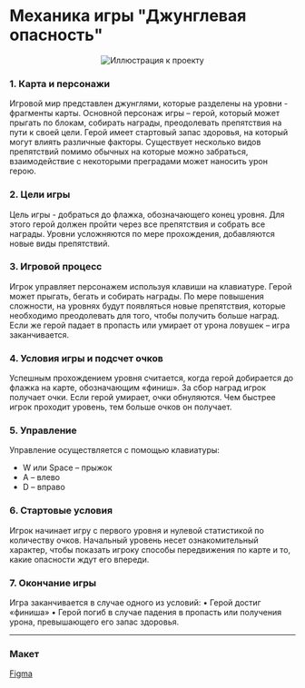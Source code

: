 # Механика игры "Джунглевая опасность"

<p align="center">
  <img src="https://www.dropbox.com/s/39avm7f97ig6m7o/GIF4.gif?raw=1" alt="Иллюстрация к проекту">
</p> 

### 1. Карта и персонажи
Игровой мир представлен джунглями, которые разделены на уровни - фрагменты карты. Основной персонаж игры – герой, который может прыгать по блокам, собирать награды, преодолевать препятствия на пути к своей цели. Герой имеет стартовый запас здоровья, на который могут влиять различные факторы.
Существует несколько видов препятствий помимо обычных на которые можно забраться, взаимодействие с некоторыми преградами может наносить урон герою.

### 2. Цели игры
Цель игры - добраться до флажка, обозначающего конец уровня. Для этого герой должен пройти через все препятствия и собрать все награды. Уровни усложняются по мере прохождения, добавляются новые виды препятствий.

### 3. Игровой процесс
Игрок управляет персонажем используя клавиши на клавиатуре. Герой может прыгать, бегать и собирать награды. По мере повышения сложности, на уровнях будут появляться новые препятствия, которые необходимо преодолевать для того, чтобы получить больше наград. Если же герой падает в пропасть или умирает от урона ловушек – игра заканчивается.

### 4. Условия игры и подсчет очков
Успешным прохождением уровня считается, когда герой добирается до флажка на карте, обозначающим «финиш». За сбор наград игрок получает очки. 
Если герой умирает, очки обнуляются.
Чем быстрее игрок проходит уровень, тем больше очков он получает.

### 5. Управление
Управление осуществляется с помощью клавиатуры:
-	W или Space – прыжок
-	A – влево 
-	D – вправо

### 6. Стартовые условия
Игрок начинает игру с первого уровня и нулевой статистикой по количеству очков. Начальный уровень несет ознакомительный характер, чтобы показать игроку способы передвижения по карте и то, какие опасности ждут его впереди.

### 7. Окончание игры
Игра заканчивается в случае одного из условий: 
•	Герой достиг «финиша»
•	Герой погиб в случае падения в пропасть или получения урона, превышающего его запас здоровья.

---

### Макет
[Figma](https://www.figma.com/file/IGri0SVkHsAPqLRIgkkN6q/GAME-TEAM-09?node-id=20%3A2&t=pfODRG0nqqQvQ3xL-1)
